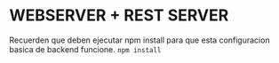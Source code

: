 # WEBSERVER + REST SERVER

Recuerden que deben ejecutar npm install para que esta configuracion basica de backend funcione.
``` npm install ```

